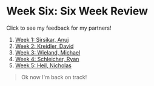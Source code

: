 # Week Six: Six Week Review
Click to see my feedback for my partners!
1. [Week 1: Sirsikar, Anuj](https://gitlab.com/anuj-sirsikar/ic332-portfolio/-/issues/11)
2. [Week 2: Kreidler, David](https://gitlab.com/dkreidler1/ic322-portfolio/-/issues/11)
3. [Week 3: Wieland, Michael](https://gitlab.com/mcwieland/ic322-portfolio/-/issues/10)
4. [Week 4: Schleicher, Ryan](https://gitlab.com/RyanSchleicher11/ic322-portfolio/-/issues/11)
5. [Week 5: Heil, Nicholas](https://gitlab.usna.edu/m242628/ic322-portfolio/-/issues/10)

> Ok now I'm back on track!